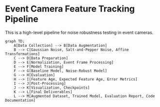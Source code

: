 # Event Camera Feature Tracking Pipeline

This is a high-level pipeline for noise robustness testing in event cameras.

```mermaid
graph TD;
    A[Data Collection] --> B[Data Augmentation]
    B --> C[Gaussian Noise, Salt-and-Pepper Noise, Affine Transformations]
    C --> D[Data Preparation]
    D --> E[Normalization, Event Frame Processing]
    E --> F[Model Training]
    F --> G[Baseline Model, Noise-Robust Model]
    G --> H[Evaluation]
    H --> I[Feature Age, Expected Feature Age, Error Metrics]
    I --> J[Post-Processing]
    J --> K[Visualization, Checkpoints]
    K --> L[Final Deliverables]
    L --> M[Augmented Dataset, Trained Model, Evaluation Report, Code Documentation]
